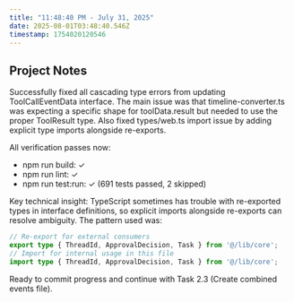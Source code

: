 ```yaml
---
title: "11:48:40 PM - July 31, 2025"
date: 2025-08-01T03:48:40.546Z
timestamp: 1754020120546
---
```


## Project Notes

Successfully fixed all cascading type errors from updating ToolCallEventData interface. The main issue was that timeline-converter.ts was expecting a specific shape for toolData.result but needed to use the proper ToolResult type. Also fixed types/web.ts import issue by adding explicit type imports alongside re-exports.

All verification passes now:
- npm run build: ✓ 
- npm run lint: ✓ 
- npm run test:run: ✓ (691 tests passed, 2 skipped)

Key technical insight: TypeScript sometimes has trouble with re-exported types in interface definitions, so explicit imports alongside re-exports can resolve ambiguity. The pattern used was:
```typescript
// Re-export for external consumers
export type { ThreadId, ApprovalDecision, Task } from '@/lib/core';
// Import for internal usage in this file
import type { ThreadId, ApprovalDecision, Task } from '@/lib/core';
```

Ready to commit progress and continue with Task 2.3 (Create combined events file).
